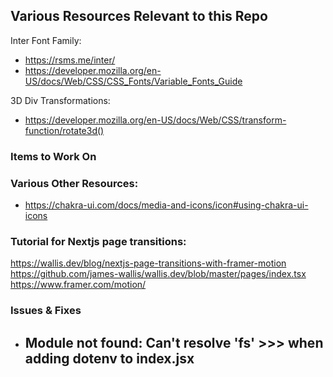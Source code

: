 ## Various Resources Relevant to this Repo

Inter Font Family:

- https://rsms.me/inter/
- https://developer.mozilla.org/en-US/docs/Web/CSS/CSS_Fonts/Variable_Fonts_Guide

3D Div Transformations:

- https://developer.mozilla.org/en-US/docs/Web/CSS/transform-function/rotate3d()

### Items to Work On


### Various Other Resources:

- https://chakra-ui.com/docs/media-and-icons/icon#using-chakra-ui-icons

### Tutorial for Nextjs page transitions:

https://wallis.dev/blog/nextjs-page-transitions-with-framer-motion
https://github.com/james-wallis/wallis.dev/blob/master/pages/index.tsx
https://www.framer.com/motion/


### Issues & Fixes

- Module not found: Can't resolve 'fs' >>> when adding dotenv to index.jsx
    - 
